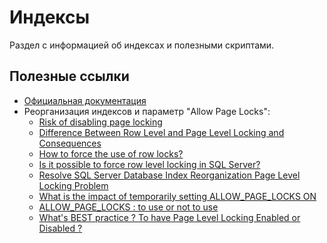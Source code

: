 # Индексы

Раздел с информацией об индексах и полезными скриптами.

## Полезные ссылки

* [Официальная документация](https://learn.microsoft.com/ru-ru/sql/relational-databases/indexes/indexes?view=sql-server-ver16)
* Реорганизация индексов и параметр "Allow Page Locks":
    * [Risk of disabling page locking](https://dba.stackexchange.com/questions/72369/risk-of-disabling-page-locking)
    * [Difference Between Row Level and Page Level Locking and Consequences](https://dba.stackexchange.com/questions/6512/difference-between-row-level-and-page-level-locking-and-consequences)
    * [How to force the use of row locks?](https://dba.stackexchange.com/questions/29293/how-to-force-the-use-of-row-locks)
    * [Is it possible to force row level locking in SQL Server?](https://stackoverflow.com/questions/3114826/is-it-possible-to-force-row-level-locking-in-sql-server)
    * [Resolve SQL Server Database Index Reorganization Page Level Locking Problem](https://www.mssqltips.com/sqlservertip/4247/resolve-sql-server-database-index-reorganization-page-level-locking-problem/)
    * [What is the impact of temporarily setting ALLOW_PAGE_LOCKS ON](https://dba.stackexchange.com/questions/135934/what-is-the-impact-of-temporarily-setting-allow-page-locks-on)
    * [ALLOW_PAGE_LOCKS : to use or not to use](https://www.sqlservercentral.com/forums/topic/allow_page_locks-to-use-or-not-to-use)
    * [What's BEST practice ? To have Page Level Locking Enabled or Disabled ?](https://social.msdn.microsoft.com/Forums/sqlserver/en-US/0031482c-5e48-4abc-87f9-d3991517cf5a/whats-best-practice-to-have-page-level-locking-enabled-or-disabled-?forum=sqldatabaseengine)
